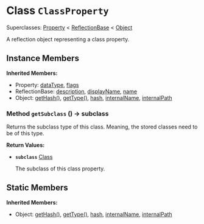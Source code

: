 # Class <code>ClassProperty</code>

Superclasses: <a href="Property.md">Property</a> < <a href="ReflectionBase.md">ReflectionBase</a> < <a href="Object.md">Object</a>

A reflection object representing a class property.
## Instance Members
<b>Inherited Members:</b>
- Property: <a href="Property.md#user-content-data-type">dataType</a>, <a href="Property.md#user-content-flags">flags</a>
- ReflectionBase: <a href="ReflectionBase.md#user-content-description">description</a>, <a href="ReflectionBase.md#user-content-display-name">displayName</a>, <a href="ReflectionBase.md#user-content-name">name</a>
- Object: <a href="Object.md#user-content-get-hash">getHash()</a>, <a href="Object.md#user-content-get-type">getType()</a>, <a href="Object.md#user-content-hash">hash</a>, <a href="Object.md#user-content-internal-name">internalName</a>, <a href="Object.md#user-content-internal-path">internalPath</a>
### Method <code id="get-subclass">getSubclass</code> () → subclass
Returns the subclass type of this class. Meaning, the stored classes need to be of this type.


<b>Return Values:</b>

- <code><b>subclass</b></code> <a href="Class.md">Class</a>

  The subclass of this class property.
## Static Members
<b>Inherited Members:</b>
- Object: <a href="Object.md#user-content-s-get-hash">getHash()</a>, <a href="Object.md#user-content-s-get-type">getType()</a>, <a href="Object.md#user-content-s-hash">hash</a>, <a href="Object.md#user-content-s-internal-name">internalName</a>, <a href="Object.md#user-content-s-internal-path">internalPath</a>